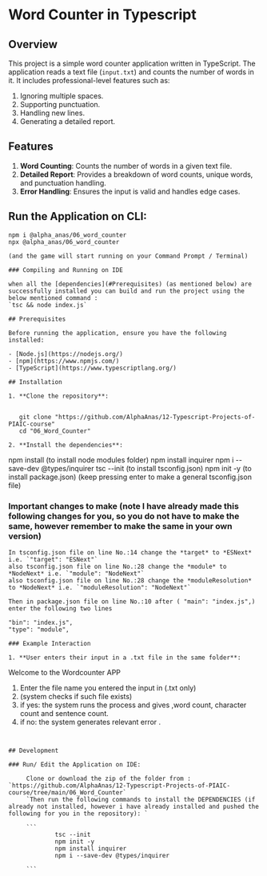 # Word Counter in Typescript

## Overview

This project is a simple word counter application written in TypeScript. The application reads a text file (`input.txt`) and counts the number of words in it. It includes professional-level features such as:

1. Ignoring multiple spaces.
2. Supporting punctuation.
3. Handling new lines.
4. Generating a detailed report.

## Features

1. **Word Counting**: Counts the number of words in a given text file.
2. **Detailed Report**: Provides a breakdown of word counts, unique words, and punctuation handling.
3. **Error Handling**: Ensures the input is valid and handles edge cases.
## Run the Application on CLI:

```
npm i @alpha_anas/06_word_counter
npx @alpha_anas/06_word_counter

(and the game will start running on your Command Prompt / Terminal)

### Compiling and Running on IDE

when all the [dependencies](#Prerequisites) (as mentioned below) are successfully installed you can build and run the project using the
below mentioned command :
`tsc && node index.js`

## Prerequisites

Before running the application, ensure you have the following installed:

- [Node.js](https://nodejs.org/)
- [npm](https://www.npmjs.com/)
- [TypeScript](https://www.typescriptlang.org/)

## Installation

1. **Clone the repository**:

   
   git clone "https://github.com/AlphaAnas/12-Typescript-Projects-of-PIAIC-course"
   cd "06_Word_Counter"
  
2. **Install the dependencies**:

   ```
   npm install (to install node modules folder)
   npm install inquirer
   npm i --save-dev @types/inquirer
   tsc --init   (to install tsconfig.json)
   npm init -y (to install package.json) (keep pressing enter to make a general tsconfig.json file)
### Important changes to make (note I have already made this following changes for you, so you do not have to make the same, however remember to make the same in your own version)

   ```
   In tsconfig.json file on line No.:14 change the *target* to *ESNext* i.e. `"target": "ESNext"` 
   also tsconfig.json file on line No.:28 change the *module* to *NodeNext* i.e. `"module": "NodeNext"`
   also tsconfig.json file on line No.:28 change the *moduleResolution* to *NodeNext* i.e. `"moduleResolution": "NodeNext"`

   Then in package.json file on line No.:10 after ( "main": "index.js",) enter the following two lines
   ```
    "bin": "index.js",
    "type": "module",
   ```
### Example Interaction

1. **User enters their input in a .txt file in the same folder**:

   ```
   Welcome to the Wordcounter APP
   1. Enter the file name you entered the input in (.txt only)
   2. (system checks if such file exists)
   3. if yes: the system runs the process and gives ,word count, character count and sentence count.
   3. if no: the system generates relevant error . 
   ```


## Development

### Run/ Edit the Application on IDE:

        Clone or download the zip of the folder from : `https://github.com/AlphaAnas/12-Typescript-Projects-of-PIAIC-course/tree/main/06_Word_Counter`
        `Then run the following commands to install the DEPENDENCIES (if already not installed, however i have already installed and pushed the following for you in the repository): `

        ```
                tsc --init
                npm init -y
                npm install inquirer
                npm i --save-dev @types/inquirer

        ```

